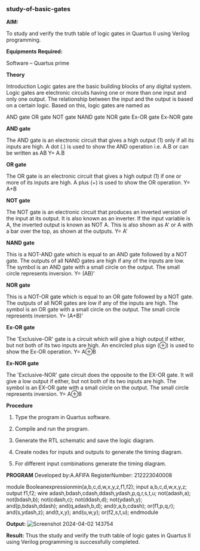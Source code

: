 ### study-of-basic-gates

**AIM:** 

To study and verify the truth table of logic gates in Quartus II using Verilog programming.

**Equipments Required:**

Software – Quartus prime 

**Theory**

Introduction Logic gates are the basic building blocks of any digital system. Logic gates are electronic circuits having one or more than one input and only one output. The relationship between the input and the output is based on a certain logic. Based on this, logic gates are named as

AND gate OR gate NOT gate NAND gate NOR gate Ex-OR gate Ex-NOR gate

**AND gate**

The AND gate is an electronic circuit that gives a high output (1) only if all its inputs are high. A dot (.) is used to show the AND operation i.e. A.B or can be written as AB
Y= A.B

**OR gate** 

The OR gate is an electronic circuit that gives a high output (1) if one or more of its inputs are high. A plus (+) is used to show the OR operation.
Y= A+B

**NOT gate**

The NOT gate is an electronic circuit that produces an inverted version of the input at its output. It is also known as an inverter. If the input variable is A, the inverted output is known as NOT A. This is also shown as A' or A with a bar over the top, as shown at the outputs.
Y= A'

**NAND gate**

This is a NOT-AND gate which is equal to an AND gate followed by a NOT gate. The outputs of all NAND gates are high if any of the inputs are low. The symbol is an AND gate with a small circle on the output. The small circle represents inversion.
Y= (AB)’

**NOR gate**

This is a NOT-OR gate which is equal to an OR gate followed by a NOT gate. The outputs of all NOR gates are low if any of the inputs are high. The symbol is an OR gate with a small circle on the output. The small circle represents inversion.
Y= (A+B)’

**Ex-OR gate**

The 'Exclusive-OR' gate is a circuit which will give a high output if either, but not both of its two inputs are high. An encircled plus sign (⊕) is used to show the Ex-OR operation.
Y= A⊕B

**Ex-NOR gate**

The 'Exclusive-NOR' gate circuit does the opposite to the EX-OR gate. It will give a low output if either, but not both of its two inputs are high. The symbol is an EX-OR gate with a small circle on the output. The small circle represents inversion.
Y= A⊕B

**Procedure** 

1.	Type the program in Quartus software.

2.	Compile and run the program.

3.	Generate the RTL schematic and save the logic diagram.

4.	Create nodes for inputs and outputs to generate the timing diagram.

5.	For different input combinations generate the timing diagram.


**PROGRAM**
   Developed by:A.AFIFA
   RegisterNumber: 212223040008
   
module Booleanexpressionmin(a,b,c,d,w,x,y,z,f1,f2); input a,b,c,d,w,x,y,z; output f1,f2; wire adash,bdash,cdash,ddash,ydash,p,q,r,s,t,u; not(adash,a); not(bdash,b); not(cdash,c); not(ddash,d); not(ydash,y); and(p,bdash,ddash); and(q,adash,b,d); and(r,a,b,cdash); or(f1,p,q,r); and(s,ydash,z); and(t,x,y); and(u,w,y); or(f2,s,t,u); endmodule

 
 

**Output:** 
![Screenshot 2024-04-02 143754](https://github.com/afifa17112005/study-of-basic-gates/assets/147080931/51f561d9-0625-4027-8f16-3c7a0a602b84)



**Result:**
Thus the study and verify the truth table of logic gates in Quartus II using Verilog programming is successfully completed.


